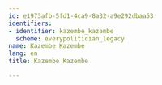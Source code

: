 ```yaml
---
id: e1973afb-5fd1-4ca9-8a32-a9e292dbaa53
identifiers:
- identifier: kazembe_kazembe
  scheme: everypolitician_legacy
name: Kazembe Kazembe
lang: en
title: Kazembe Kazembe

---
```

